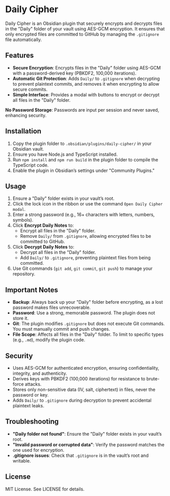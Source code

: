 # Daily Cipher

Daily Cipher is an Obsidian plugin that securely encrypts and decrypts files in the "Daily" folder of your vault using AES-GCM encryption. It ensures that only encrypted files are committed to GitHub by managing the `.gitignore` file automatically.

## Features

- **Secure Encryption**: Encrypts files in the "Daily" folder using AES-GCM with a password-derived key (PBKDF2, 100,000 iterations).
- **Automatic Git Protection**: Adds `Daily/` to `.gitignore` when decrypting to prevent plaintext commits, and removes it when encrypting to allow secure commits.
- **Simple Interface**: Provides a modal with buttons to encrypt or decrypt all files in the "Daily" folder.

**No Password Storage**: Passwords are input per session and never saved, enhancing security.

## Installation

1. Copy the plugin folder to `.obsidian/plugins/daily-cipher/` in your Obsidian vault.
2. Ensure you have Node.js and TypeScript installed.
3. Run `npm install` and `npm run build` in the plugin folder to compile the TypeScript code.
4. Enable the plugin in Obsidian’s settings under "Community Plugins."

## Usage

1. Ensure a "Daily" folder exists in your vault’s root.
2. Click the lock icon in the ribbon or use the command `Open Daily Cipher modal`.
3. Enter a strong password (e.g., 16+ characters with letters, numbers, symbols).
4. Click **Encrypt Daily Notes** to:
   - Encrypt all files in the "Daily" folder.
   - Remove `Daily/` from `.gitignore`, allowing encrypted files to be committed to GitHub.
5. Click **Decrypt Daily Notes** to:
   - Decrypt all files in the "Daily" folder.
   - Add `Daily/` to `.gitignore`, preventing plaintext files from being committed.
6. Use Git commands (`git add`, `git commit`, `git push`) to manage your repository.

## Important Notes

- **Backup**: Always back up your "Daily" folder before encrypting, as a lost password makes files unrecoverable.
- **Password**: Use a strong, memorable password. The plugin does not store it.
- **Git**: The plugin modifies `.gitignore` but does not execute Git commands. You must manually commit and push changes.
- **File Scope**: Affects all files in the "Daily" folder. To limit to specific types (e.g., `.md`), modify the plugin code.

## Security

- Uses AES-GCM for authenticated encryption, ensuring confidentiality, integrity, and authenticity.
- Derives keys with PBKDF2 (100,000 iterations) for resistance to brute-force attacks.
- Stores only non-sensitive data (IV, salt, ciphertext) in files, never the password or key.
- Adds `Daily/` to `.gitignore` during decryption to prevent accidental plaintext leaks.

## Troubleshooting

- **"Daily folder not found"**: Ensure the "Daily" folder exists in your vault’s root.
- **"Invalid password or corrupted data"**: Verify the password matches the one used for encryption.
- **.gitignore issues**: Check that `.gitignore` is in the vault’s root and writable.

## License

MIT License. See LICENSE for details.